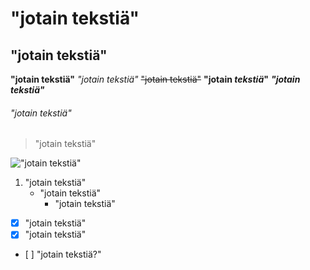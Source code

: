 # "jotain tekstiä"

## "jotain tekstiä"



**"jotain tekstiä"**
*"jotain tekstiä"*
~~"jotain tekstiä"~~
**"jotain _tekstiä_"**
***"jotain tekstiä"***

###### "jotain tekstiä"

>"jotain tekstiä"

!["jotain tekstiä"](https://i.stack.imgur.com/t3qWG.png)

1. "jotain tekstiä"
   - "jotain tekstiä"
     - "jotain tekstiä"


- [x] "jotain tekstiä"
- [x] "jotain tekstiä"
- [ ] "jotain tekstiä?"
